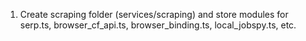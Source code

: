 1) Create scraping folder (services/scraping) and store modules for serp.ts, browser_cf_api.ts, browser_binding.ts, local_jobspy.ts, etc. 
